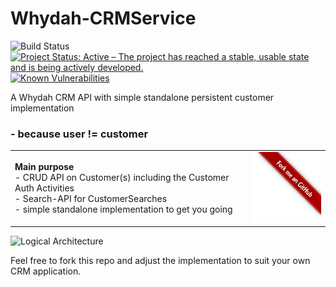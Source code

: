 # Whydah-CRMService



![Build Status](https://jenkins.quadim.ai/buildStatus/icon?job=Whydah-CRMService) [![Project Status: Active – The project has reached a stable, usable state and is being actively developed.](http://www.repostatus.org/badges/latest/active.svg)](http://www.repostatus.org/#active)  [![Known Vulnerabilities](https://snyk.io/test/github/Cantara/Whydah-CRMService/badge.svg)](https://snyk.io/test/github/Cantara/Whydah-CRMService)

A Whydah CRM API with simple standalone persistent customer implementation 

### - because user != customer

<table>
    <tr>
        <td>
<b>Main purpose</b><br/>
- CRUD API on Customer(s) including the Customer Auth Activities<br/>
- Search-API for CustomerSearches<br/>
- simple standalone implementation to get you going<br/>
        </td>
        <td>
<img src="https://raw.githubusercontent.com/Cantara/Whydah/master/images/forkme_right_red_aa0000.png">
        </td>
    </tr>
</table>


 
![Logical Architecture](https://raw.githubusercontent.com/Cantara/Whydah-CustomerService/master/images/Whydah-CS-Logical-Architecture.png)

Feel free to fork this repo and adjust the implementation to suit your own CRM application.



